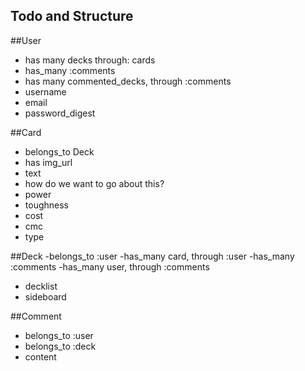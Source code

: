## Todo and Structure

##User
- has many decks through: cards
- has_many :comments
- has many commented_decks, through :comments
- username
- email
- password_digest





##Card
- belongs_to Deck
- has img_url
- text
- how do we want to go about this?
- power
- toughness
- cost
- cmc
- type







##Deck
-belongs_to :user
-has_many card, through :user
-has_many :comments
-has_many user, through :comments
- decklist
- sideboard






##Comment
- belongs_to :user
- belongs_to :deck
- content





